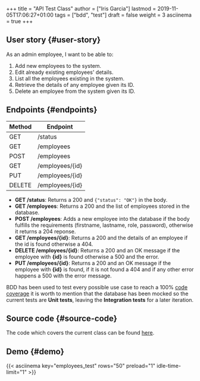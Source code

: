 +++
title = "API Test Class"
author = ["Iris Garcia"]
lastmod = 2019-11-05T17:06:27+01:00
tags = ["bdd", "test"]
draft = false
weight = 3
asciinema = true
+++

## User story {#user-story}

As an admin employee, I want to be able to:

1.  Add new employees to the system.
2.  Edit already existing employees' details.
3.  List all the employees existing in the system.
4.  Retrieve the details of any employee given its ID.
5.  Delete an employee from the system given its ID.


## Endpoints {#endpoints}

| Method | Endpoint        |
|--------|-----------------|
| GET    | /status         |
| GET    | /employees      |
| POST   | /employees      |
| GET    | /employees/{id} |
| PUT    | /employees/{id} |
| DELETE | /employees/{id} |

-   **GET /status**: Returns a 200 and `{"status": "OK"}` in the body.
-   **GET /employees**: Returns a 200 and the list of employees stored in the database.
-   **POST /employees**: Adds a new employee into the database if the body
    fulfills the requirements (firstname, lastname, role, password),
    otherwise it returns a 204 reponse.
-   **GET /employees/{id}**: Returns a 200 and the details of an employee
    if the id is found otherwise a 404.
-   **DELETE /employees/{id}**: Returns a 200 and an OK message if the
    employee with **{id}** is found otherwise a 500 and the error.
-   **PUT /employees/{id}**: Returns a 200 and an OK message if the
    employee with **{id}** is found, if it is not found a 404 and if any
    other error happens a 500 with the error message.

BDD has been used to test every possible use case to reach a 100%
[code coverage](/coverage.html) it is worth to mention that the database has been mocked so
the current tests are **Unit tests**, leaving the **Integration tests**
for a later iteration.


## Source code {#source-code}

The code which covers the current class can be found [here](https://github.com/iris-garcia/workday/blob/master/api/router%5Ftest.go).


## Demo {#demo}

{{< asciinema key="employees\_test" rows="50" preload="1"
idle-time-limit="1" >}}
